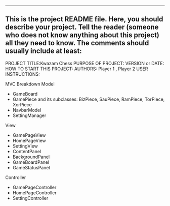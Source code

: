 ------------------------------------------------------------------------
This is the project README file. Here, you should describe your project.
Tell the reader (someone who does not know anything about this project)
all they need to know. The comments should usually include at least:
------------------------------------------------------------------------

PROJECT TITLE:Kwazam Chess
PURPOSE OF PROJECT:
VERSION or DATE:
HOW TO START THIS PROJECT:
AUTHORS: Player 1 , Player 2
USER INSTRUCTIONS:

MVC Breakdown
Model
- GameBoard
- GamePiece and its subclasses: BizPiece, SauPiece, RamPiece, TorPiece, XorPiece
- NavbarModel
- SettingManager

View
- GamePageView
- HomePageView
- SettingView
- ContentPanel
- BackgroundPanel
- GameBoardPanel
- GameStatusPanel

Controller
- GamePageController
- HomePageController
- SettingController

